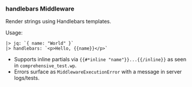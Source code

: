 ### handlebars Middleware

Render strings using Handlebars templates.

Usage:
```wp
|> jq: `{ name: "World" }`
|> handlebars: `<p>Hello, {{name}}</p>`
```

- Supports inline partials via `{{#*inline "name"}}...{{/inline}}` as seen in `comprehensive_test.wp`.
- Errors surface as `MiddlewareExecutionError` with a message in server logs/tests.


